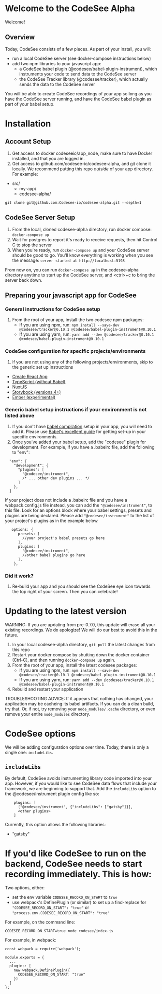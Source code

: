 # Welcome to the CodeSee Alpha
Welcome!

## Overview
Today, CodeSee consists of a few pieces. As part of your install, you will:
* run a local CodeSee server (see docker-compose instructions below)
* add two npm libraries to your javascript app:
  * a CodeSee babel plugin (@codesee/babel-plugin-instrument), which instruments your code to send data to the CodeSee server
  * the CodeSee Tracker library (@codesee/tracker), which actually sends the data to the CodeSee server
  
You will be able to create CodeSee recordings of your app so long as you have the CodeSee server running, and have the CodeSee babel plugin as part of your babel setup.

# Installation
## Account Setup
1. Get access to docker codeseeio/app_node, make sure to have Docker installed, and that you are logged in.
1. Get access to github.com/codesee-io/codesee-alpha, and git clone it locally. We recommend putting this repo *outside* of your app directory. For example:

- src/
  - my-app/
  - codesee-alpha/

```
git clone git@github.com:Codesee-io/codesee-alpha.git --depth=1
```

## CodeSee Server Setup
1. From the local, cloned codesee-alpha directory, run docker compose:
   `docker-compose up`
1. Wait for postgres to report it's ready to receive requests, then hit Control C to stop the server
1. When you're ready, run `docker-compose up` and your CodeSee server should be good to go. You'll know everything is working when you see the message: `server started at http://localhost:5198`

From now on, you can run `docker-compose up` in the codesee-alpha directory anytime to start up the CodeSee server, and \<ctrl\>+c to bring the server back down.



## Preparing your javascript app for CodeSee
### General instructions for CodeSee setup
1. From the root of your app, install the two codesee npm packages:
   - If you are using npm, run: `npm install --save-dev @codesee/tracker@0.10.1 @codesee/babel-plugin-instrument@0.10.1`
   - If you are using yarn, run: `yarn add --dev @codesee/tracker@0.10.1 @codesee/babel-plugin-instrument@0.10.1`


### CodeSee configuration for specific projects/environments
1. If you are not using any of the following projects/environments, skip to the generic set up instructions
* [Create React App](create-react-app/README.md)
* [TypeScript (without Babel)](typescript/README.md)
* [NuxtJS](nuxt/README.md)
* [Storybook (versions 4+)](storybook/README.md)
* [Ember (experimental)](ember/README.md)

### Generic babel setup instructions if your environment is not listed above
1. If you don't have [babel compilation](https://babeljs.io/) setup in your app, you will need to add it. Please use [Babel's excellent guide](https://babeljs.io/setup) for getting set-up in your specific environments.
1. Once you've added your babel setup, add the "codesee" plugin for development. For example, if you have a .babelrc file, add the following to "env":
```
  "env": {
    "development": {
      "plugins": [
        "@codesee/instrument",
        /* ... other dev plugins ... */
      ]
    },
  }
```
If your project does not include a .babelrc file and you have a webpack.config.js file instead, you can add the `"@codesee/instrument"`, to this file. Look for an options block where your babel settings, presets and plugins are being declared. Please add `"@codesee/instrument"` to the list of your project's plugins as in the example below.

```
   options: {
      presets: [
        //your project's babel presets go here
      ],
      plugins: [
        "@codesee/instrument",
        //other babel plugins go here
      ],
    },
```


### Did it work?
1. Re-build your app and you should see the CodeSee eye icon towards the top right of your screen. Then you can celebrate!

# Updating to the latest version
WARNING: If you are updating from pre-0.7.0, this update will erase all your existing recordings. We do apologize! We will do our best to avoid this in the future.

1. In your local codesee-alpha directory, `git pull` the latest changes from this repo
1. Restart your docker compose by shutting down the docker container (Ctrl-C), and then running `docker-compose up` again.
1. From the root of your app, install the latest codesee packages:
   - If you are using npm, run: `npm install --save-dev @codesee/tracker@0.10.1 @codesee/babel-plugin-instrument@0.10.1`
   - If you are using yarn, run: `yarn add --dev @codesee/tracker@0.10.1 @codesee/babel-plugin-instrument@0.10.1`
1. Rebuild and restart your application

TROUBLESHOOTING ADVICE: If it appears that nothing has changed, your application may be cacheing its babel artifacts. If you can do a clean build, try that. Or, if not, try removing your `node_modules/.cache` directory, or even remove your entire `node_modules` directory.


# CodeSee options
We will be adding configuration options over time. Today, there is only a single one: `includeLibs`. 

## `includeLibs`
By default, CodeSee avoids instrumenting library code imported into your app. However, if you would like to see CodeSee data flows that include your framework, we are beginning to support that. Add the `includeLibs` option to the @codesee/instrument plugin config like so:

```
    plugins: [
      ["@codesee/instrument", {"includeLibs": ["gatsby"]}],
      <other plugins>
    ]
```

Currently, this option allows the following libraries:
- "gatsby"



# If you'd like CodeSee to run on the backend, CodeSee needs to start recording immediately. This is how:

Two options, either:
 - set the env variable `CODESEE_RECORD_ON_START` to `true`
 - use webpack's DefinePlugin (or similar) to set up a find-replace for `"CODESEE_RECORD_ON_START": "true"` or `"process.env.CODESEE_RECORD_ON_START": "true"`

For example, on the command line:

`CODESEE_RECORD_ON_START=true node codesee/index.js`

For example, in webpack:

```
const webpack = require('webpack');

module.exports = {
  ...
  plugins: [
    new webpack.DefinePlugin({
      CODESEE_RECORD_ON_START: "true"
    })
  ]
};
```
